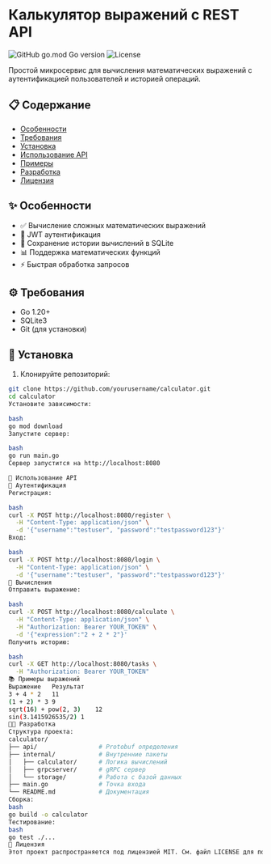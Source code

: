 # Калькулятор выражений с REST API

![GitHub go.mod Go version](https://img.shields.io/github/go-mod/go-version/yourusername/calculator)
![License](https://img.shields.io/badge/license-MIT-blue)

Простой микросервис для вычисления математических выражений с аутентификацией пользователей и историей операций.

## 📋 Содержание
- [Особенности](#✨-особенности)
- [Требования](#⚙️-требования)
- [Установка](#🚀-установка)
- [Использование API](#🔧-использование-api)
- [Примеры](#📚-примеры)
- [Разработка](#👨‍💻-разработка)
- [Лицензия](#📜-лицензия)

## ✨ Особенности
- ✅ Вычисление сложных математических выражений
- 🔐 JWT аутентификация
- 💾 Сохранение истории вычислений в SQLite
- 📊 Поддержка математических функций
- ⚡ Быстрая обработка запросов

## ⚙️ Требования
- Go 1.20+
- SQLite3
- Git (для установки)

## 🚀 Установка

1. Клонируйте репозиторий:
```bash
git clone https://github.com/yourusername/calculator.git
cd calculator
Установите зависимости:

bash
go mod download
Запустите сервер:

bash
go run main.go
Сервер запустится на http://localhost:8080

🔧 Использование API
🔐 Аутентификация
Регистрация:

bash
curl -X POST http://localhost:8080/register \
  -H "Content-Type: application/json" \
  -d '{"username":"testuser", "password":"testpassword123"}'
Вход:

bash
curl -X POST http://localhost:8080/login \
  -H "Content-Type: application/json" \
  -d '{"username":"testuser", "password":"testpassword123"}'
🧮 Вычисления
Отправить выражение:

bash
curl -X POST http://localhost:8080/calculate \
  -H "Content-Type: application/json" \
  -H "Authorization: Bearer YOUR_TOKEN" \
  -d '{"expression":"2 + 2 * 2"}'
Получить историю:

bash
curl -X GET http://localhost:8080/tasks \
  -H "Authorization: Bearer YOUR_TOKEN"
📚 Примеры выражений
Выражение	Результат
3 + 4 * 2	11
(1 + 2) * 3	9
sqrt(16) + pow(2, 3)	12
sin(3.1415926535/2)	1
👨‍💻 Разработка
Структура проекта:
calculator/
├── api/                 # Protobuf определения
├── internal/            # Внутренние пакеты
│   ├── calculator/      # Логика вычислений
│   ├── grpcserver/      # gRPC сервер
│   └── storage/         # Работа с базой данных
├── main.go              # Точка входа
└── README.md            # Документация
Сборка:
bash
go build -o calculator
Тестирование:
bash
go test ./...
📜 Лицензия
Этот проект распространяется под лицензией MIT. См. файл LICENSE для получения дополнительной информации.